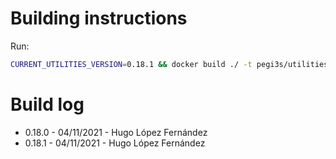 # Building instructions

Run:

```bash
CURRENT_UTILITIES_VERSION=0.18.1 && docker build ./ -t pegi3s/utilities:${CURRENT_UTILITIES_VERSION}
```

# Build log

- 0.18.0 - 04/11/2021 - Hugo López Fernández
- 0.18.1 - 04/11/2021 - Hugo López Fernández
